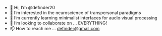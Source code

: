 - 👋 Hi, I’m @definder20
- 👀 I’m interested in the neuroscience of transpersonal paradigms
- 🌱 I’m currently learning minimalist interfaces for audio visual processing
- 💞️ I’m looking to collaborate on ... EVERYTHING!
- 📫 How to reach me ... definder@gmail.com

<!---
definder20/definder20 is a ✨ special ✨ repository because its `README.md` (this file) appears on your GitHub profile.
You can click the Preview link to take a look at your changes.
--->
